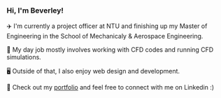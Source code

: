 ### Hi, I'm Beverley!

✈️ I'm currently a project officer at NTU and finishing up my Master of Engineering in the School of Mechanicaly & Aerospace Engineering. 

🔭 My day job mostly involves working with CFD codes and running CFD simulations.

🖥️ Outside of that, I also enjoy web design and development.

🚀 Check out my [portfolio](https://beverleyy.github.io) and feel free to connect with me on Linkedin :)

<!--
**beverleyy/beverleyy** is a ✨ _special_ ✨ repository because its `README.md` (this file) appears on your GitHub profile.

Here are some ideas to get you started:

- 🔭 I’m currently working on ...
- 🌱 I’m currently learning ...
- 👯 I’m looking to collaborate on ...
- 🤔 I’m looking for help with ...
- 💬 Ask me about ...
- 📫 How to reach me: ...
- 😄 Pronouns: ...
- ⚡ Fun fact: ...
-->
